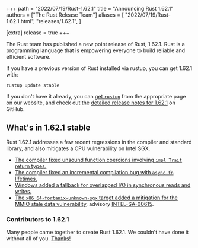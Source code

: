 +++
path = "2022/07/19/Rust-1.62.1"
title = "Announcing Rust 1.62.1"
authors = ["The Rust Release Team"]
aliases = [
    "2022/07/19/Rust-1.62.1.html",
    "releases/1.62.1",
]

[extra]
release = true
+++

The Rust team has published a new point release of Rust, 1.62.1. Rust is a
programming language that is empowering everyone to build reliable and
efficient software.

If you have a previous version of Rust installed via rustup, you can get 1.62.1 with:

```
rustup update stable
```

If you don't have it already, you can [get `rustup`][install]
from the appropriate page on our website, and check out the
[detailed release notes for 1.62.1][notes] on GitHub.

[install]: https://www.rust-lang.org/install.html
[notes]: https://github.com/rust-lang/rust/blob/master/RELEASES.md#version-1621-2022-07-19

## What's in 1.62.1 stable

Rust 1.62.1 addresses a few recent regressions in the compiler and standard
library, and also mitigates a CPU vulnerability on Intel SGX.

* [The compiler fixed unsound function coercions involving `impl Trait` return types.][98608]
* [The compiler fixed an incremental compilation bug with `async fn` lifetimes.][98890]
* [Windows added a fallback for overlapped I/O in synchronous reads and writes.][98950]
* [The `x86_64-fortanix-unknown-sgx` target added a mitigation for the
  MMIO stale data vulnerability][98126], advisory [INTEL-SA-00615].

[98608]: https://github.com/rust-lang/rust/issues/98608
[98890]: https://github.com/rust-lang/rust/issues/98890
[98950]: https://github.com/rust-lang/rust/pull/98950
[98126]: https://github.com/rust-lang/rust/pull/98126
[INTEL-SA-00615]: https://www.intel.com/content/www/us/en/security-center/advisory/intel-sa-00615.html

### Contributors to 1.62.1

Many people came together to create Rust 1.62.1. We couldn't have done it
without all of you. [Thanks!](https://thanks.rust-lang.org/rust/1.62.1/)
